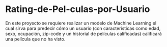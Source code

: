# Rating-de-Pel-culas-por-Usuario
En este proyecto se requiere realizar un modelo de Machine Learning el cual sirva para predecir cómo un usuario (con características como edad, sexo, ocupación, zip-code y un historial de películas calificadas) calificará una película que no ha visto.

